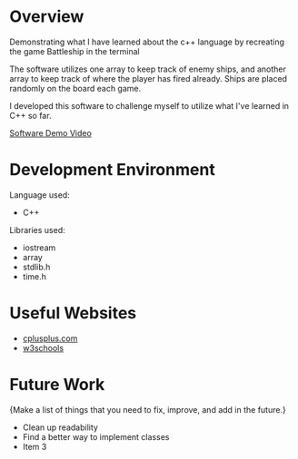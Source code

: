 # Overview

Demonstrating what I have learned about the c++ language by recreating the game Battleship in the terminal

The software utilizes one array to keep track of enemy ships, and another array
to keep track of where the player has fired already. Ships are placed randomly on the board each game.

I developed this software to challenge myself to utilize what I've learned in C++ so far.

[Software Demo Video](https://youtu.be/LoMtLgOOJL4)

# Development Environment

Language used:
* C++

Libraries used:
* iostream
* array
* stdlib.h
* time.h

# Useful Websites

* [cplusplus.com](https://cplusplus.com/doc/tutorial/)
* [w3schools](https://www.w3schools.com/cpp/)


# Future Work

{Make a list of things that you need to fix, improve, and add in the future.}
* Clean up readability
* Find a better way to implement classes
* Item 3